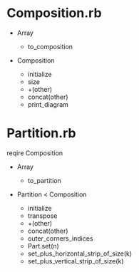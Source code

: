# Composition.rb
* Array
 	* to_composition

* Composition
	* initialize
	* size
	* +(other)
	* concat(other)
	* print_diagram

# Partition.rb
reqire Composition

* Array
	* to_partition

* Partition < Composition
	* initialize
	* transpose
	* +(other)
	* concat(other)
	* outer_corners_indices
	* Part.set(n)
	* set_plus_horizontal_strip_of_size(k)
	* set_plus_vertical_strip_of_size(k)
